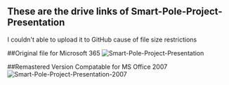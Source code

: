 ## These are the drive links of Smart-Pole-Project-Presentation

I couldn't able to upload it to GitHub cause of file size restrictions

##Original file for Microsoft 365
![Smart-Pole-Project-Presentation](https://1drv.ms/p/c/ed18e38de61d79ef/Ee95HeaN4xgggO07BAAAAAABLqUXpb6FbVuStv9Q-zcLbw?e=3KEXPh)

##Remastered Version Compatable for MS Office 2007
![Smart-Pole-Project-Presentation-2007](https://1drv.ms/p/c/ed18e38de61d79ef/Ee95HeaN4xgggO1SBAAAAAABUr5TDtmCQRACIui1vOY1rw?e=iewJfX)
